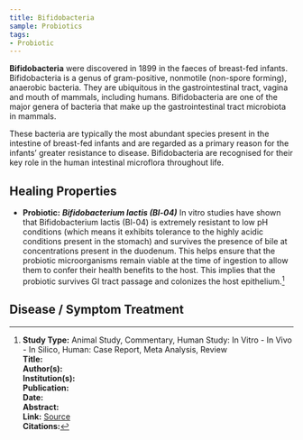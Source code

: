 ```yaml
---
title: Bifidobacteria
sample: Probiotics
tags:
- Probiotic
---
```

**Bifidobacteria** were discovered in 1899 in the faeces of breast-fed infants. Bifidobacteria is a genus of gram-positive, nonmotile (non-spore forming), anaerobic bacteria. They are ubiquitous in the gastrointestinal tract, vagina and mouth of mammals, including humans. Bifidobacteria are one of the major genera of bacteria that make up the gastrointestinal tract microbiota in mammals.

These bacteria are typically the most abundant species present in the intestine of breast-fed infants and are regarded as a primary reason for the infants’ greater resistance to disease.  Bifidobacteria are recognised for their key role in the human intestinal microflora throughout life.

## Healing Properties

- **Probiotic:** ***Bifidobacterium lactis (Bl-04)*** In vitro studies have shown that Bifidobacterium lactis (Bl-04) is extremely resistant to low pH conditions (which means it exhibits tolerance to the highly acidic conditions present in the stomach) and survives the presence of bile at concentrations present in the duodenum. This helps ensure that the probiotic microorganisms remain viable at the time of ingestion to allow them to confer their health benefits to the host.  This implies that the probiotic survives GI tract passage and colonizes the host epithelium.[^1]

## Disease / Symptom Treatment

[^1]: **Study Type:**  Animal Study, Commentary, Human Study: In Vitro - In Vivo - In Silico, Human: Case Report, Meta Analysis, Review<br>**Title:** <br>**Author(s):**  <br>**Institution(s):** <br>**Publication:** <i> </i><br>**Date:** <br>**Abstract:** <i> </i><br>**Link:** [Source]()<br>**Citations:**   